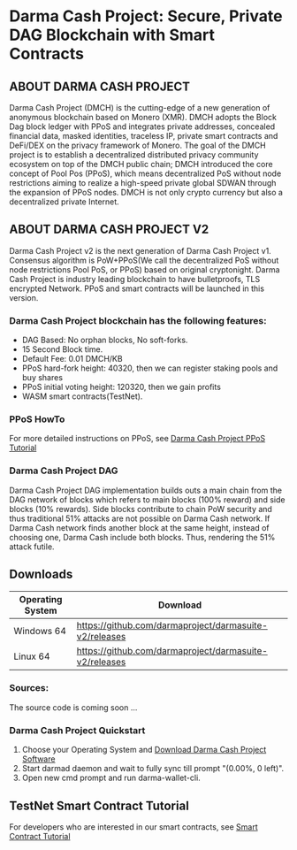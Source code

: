 # Darma Cash Project: Secure, Private DAG Blockchain with Smart Contracts

## ABOUT DARMA CASH PROJECT
Darma Cash Project (DMCH) is the cutting-edge of a new generation of anonymous blockchain based on Monero (XMR). DMCH adopts the Block Dag block ledger with PPoS and integrates private addresses, concealed financial data, masked identities, traceless IP, private smart contracts and DeFi/DEX on the privacy framework of Monero. The goal of the DMCH project is to establish a decentralized distributed privacy community ecosystem on top of the DMCH public chain; DMCH introduced the core concept of Pool Pos (PPoS), which means decentralized PoS without node restrictions aiming to realize a high-speed private global SDWAN through the expansion of PPoS nodes. DMCH is not only crypto currency but also a decentralized private Internet.

## ABOUT DARMA CASH PROJECT V2
Darma Cash Project v2 is the next generation of Darma Cash Project v1. Consensus algorithm is PoW+PPoS(We call the decentralized PoS without node restrictions Pool PoS, or PPoS) based on original cryptonight. Darma Cash Project is industry leading blockchain to have bulletproofs, TLS encrypted Network. PPoS and smart contracts will be launched in this version.

### Darma Cash Project blockchain has the following features:
 - DAG Based: No orphan blocks, No soft-forks.
 - 15 Second Block time.
 - Default Fee: 0.01 DMCH/KB
 - PPoS hard-fork height: 40320, then we can register staking pools and buy shares
 - PPoS initial voting height: 120320, then we gain profits
 - WASM smart contracts(TestNet). 

### PPoS HowTo
For more detailed instructions on PPoS, see [Darma Cash Project PPoS Tutorial](https://github.com/darmaproject/wiki/blob/master/dpos.md)

### Darma Cash Project DAG
Darma Cash Project DAG implementation builds outs a main chain from the DAG network of blocks which refers to main blocks (100% reward) and side blocks (10% rewards). Side blocks contribute to chain PoW security and thus traditional 51% attacks are not possible on Darma Cash network. If Darma Cash network finds another block at the same height, instead of choosing one, Darma Cash include both blocks. Thus, rendering the 51% attack futile.

## Downloads
| Operating System | Download                                 |
| ---------------- | ---------------------------------------- |
| Windows 64       | https://github.com/darmaproject/darmasuite-v2/releases |
| Linux 64         | https://github.com/darmaproject/darmasuite-v2/releases |

### Sources:

The source code is coming soon ...

### Darma Cash Project Quickstart
1. Choose your Operating System and [Download Darma Cash Project Software](https://github.com/darmaproject/darmasuite-v2/releases)
2. Start darmad daemon and wait to fully sync till prompt "(0.00%, 0 left)".
3. Open new cmd prompt and run darma-wallet-cli.

## TestNet Smart Contract Tutorial 

For developers who are interested in our smart contracts, see [Smart Contract Tutorial](https://github.com/darmaproject/wiki/blob/master/contract-dev.md)

